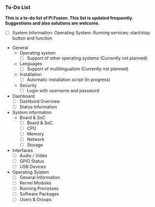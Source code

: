 ### To-Do List
**This is a to-do list of Pi Fusion. This list is updated frequently. Suggestions and also solutions are welcome.**
- [ ] System Information: Operating System: Running services: start/stop button and function

- General
  - Operating system
    - [ ] Support of other operating systems (Currently not planned)
  - Languages
    - [ ] Support of multilingualism (Currently not planned)
  - Installation
    - [ ] Automatic installation script (In progress)
  - Security
    - [ ] Login with username and password
- Dashboard
  - [ ] Dashbord Overview
  - [ ] Status Information
- System information
  - Board & SoC
    - [ ] Board & SoC
    - [ ] CPU
    - [ ] Memory
    - [ ] Network
    - [ ] Storage
 - Interfaces
   - [ ] Audio / Video
   - [ ] GPIO Status
   - [ ] USB Devices
 - Operating System
   - [ ] General Information
   - [ ] Kernel Modules
   - [ ] Running Processes
   - [ ] Software Packages
   - [ ] Users & Groups
